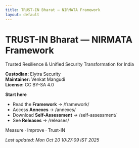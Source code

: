```yaml
---
title: TRUST-IN Bharat — NIRMATA Framework
layout: default
---
```

# TRUST-IN Bharat — NIRMATA Framework

Trusted Resilience & Unified Security Transformation for India

**Custodian:** Elytra Security  
**Maintainer:** Venkat Mangudi  
**License:** CC BY-SA 4.0

**Start here**
- Read the **Framework** → /framework/
- Access **Annexes** → /annexes/
- Download **Self-Assessment** → /self-assessment/
- See **Releases** → /releases/

Measure · Improve · Trust-IN

_Last updated: Mon Oct 20 10:27:09 IST 2025_
